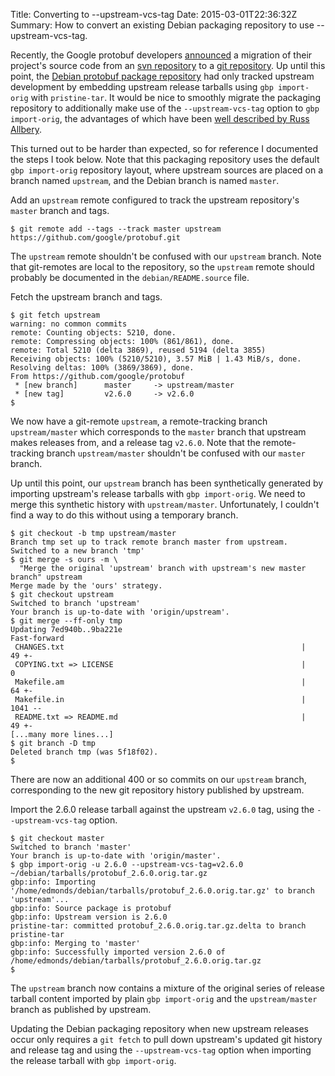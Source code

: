 Title: Converting to --upstream-vcs-tag
Date: 2015-03-01T22:36:32Z
Summary: How to convert an existing Debian packaging repository to use --upstream-vcs-tag.

Recently, the Google protobuf developers [announced] a migration of their
project's source code from an [svn repository] to a [git repository]. Up until
this point, the [Debian protobuf package repository] had only tracked upstream
development by embedding upstream release tarballs using `gbp import-orig` with
`pristine-tar`. It would be nice to smoothly migrate the packaging repository to
additionally make use of the `--upstream-vcs-tag` option to `gbp import-orig`,
the advantages of which have been [well described by Russ Allbery].

This turned out to be harder than expected, so for reference I documented the
steps I took below. Note that this packaging repository uses the default `gbp
import-orig` repository layout, where upstream sources are placed on a branch
named `upstream`, and the Debian branch is named `master`.

[announced]: https://groups.google.com/d/msg/protobuf/3qvNnYo8-SM/GSMYGGBNXfoJ
[svn repository]: https://code.google.com/p/protobuf/source/browse/
[git repository]: https://github.com/google/protobuf
[Debian protobuf package repository]: http://anonscm.debian.org/cgit/collab-maint/protobuf.git
[well described by Russ Allbery]: http://www.eyrie.org/~eagle/journal/2013-04/001.html

Add an `upstream` remote configured to track the upstream repository's `master`
branch and tags.

``` .boxed
$ git remote add --tags --track master upstream https://github.com/google/protobuf.git
```

The `upstream` remote shouldn't be confused with our `upstream` branch. Note
that git-remotes are local to the repository, so the `upstream` remote should
probably be documented in the `debian/README.source` file.

Fetch the upstream branch and tags.

``` .boxed
$ git fetch upstream
warning: no common commits
remote: Counting objects: 5210, done.
remote: Compressing objects: 100% (861/861), done.
remote: Total 5210 (delta 3869), reused 5194 (delta 3855)
Receiving objects: 100% (5210/5210), 3.57 MiB | 1.43 MiB/s, done.
Resolving deltas: 100% (3869/3869), done.
From https://github.com/google/protobuf
 * [new branch]      master     -> upstream/master
 * [new tag]         v2.6.0     -> v2.6.0
$
```

We now have a git-remote `upstream`, a remote-tracking branch `upstream/master`
which corresponds to the `master` branch that upstream makes releases from, and
a release tag `v2.6.0`. Note that the remote-tracking branch `upstream/master`
shouldn't be confused with our `master` branch.

Up until this point, our `upstream` branch has been synthetically generated by
importing upstream's release tarballs with `gbp import-orig`. We need to merge
this synthetic history with `upstream/master`. Unfortunately, I couldn't find a
way to do this without using a temporary branch.

``` .boxed
$ git checkout -b tmp upstream/master
Branch tmp set up to track remote branch master from upstream.
Switched to a new branch 'tmp'
$ git merge -s ours -m \
  "Merge the original 'upstream' branch with upstream's new master branch" upstream
Merge made by the 'ours' strategy.
$ git checkout upstream
Switched to branch 'upstream'
Your branch is up-to-date with 'origin/upstream'.
$ git merge --ff-only tmp
Updating 7ed940b..9ba221e
Fast-forward
 CHANGES.txt                                                     |    49 +-
 COPYING.txt => LICENSE                                          |     0
 Makefile.am                                                     |    64 +-
 Makefile.in                                                     |  1041 --
 README.txt => README.md                                         |    49 +-
[...many more lines...]
$ git branch -D tmp
Deleted branch tmp (was 5f18f02).
$
```

There are now an additional 400 or so commits on our `upstream` branch,
corresponding to the new git repository history published by upstream.

Import the 2.6.0 release tarball against the upstream `v2.6.0` tag, using the
`--upstream-vcs-tag` option.

``` .boxed
$ git checkout master
Switched to branch 'master'
Your branch is up-to-date with 'origin/master'.
$ gbp import-orig -u 2.6.0 --upstream-vcs-tag=v2.6.0 ~/debian/tarballs/protobuf_2.6.0.orig.tar.gz
gbp:info: Importing '/home/edmonds/debian/tarballs/protobuf_2.6.0.orig.tar.gz' to branch 'upstream'...
gbp:info: Source package is protobuf
gbp:info: Upstream version is 2.6.0
pristine-tar: committed protobuf_2.6.0.orig.tar.gz.delta to branch pristine-tar
gbp:info: Merging to 'master'
gbp:info: Successfully imported version 2.6.0 of /home/edmonds/debian/tarballs/protobuf_2.6.0.orig.tar.gz
$
```

The `upstream` branch now contains a mixture of the original series of release
tarball content imported by plain `gbp import-orig` and the `upstream/master`
branch as published by upstream.

Updating the Debian packaging repository when new upstream releases occur only
requires a `git fetch` to pull down upstream's updated git history and release
tag and using the `--upstream-vcs-tag` option when importing the release
tarball with `gbp import-orig`.
